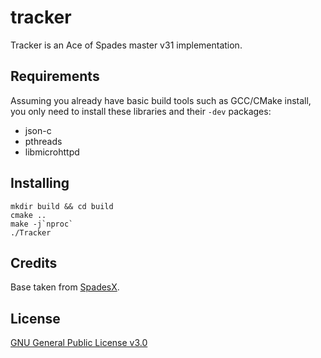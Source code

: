 # tracker

Tracker is an Ace of Spades master v31 implementation.

## Requirements

Assuming you already have basic build tools such as GCC/CMake install, you only need to
install these libraries and their `-dev` packages:

- json-c
- pthreads
- libmicrohttpd

## Installing

```
mkdir build && cd build
cmake ..
make -j`nproc`
./Tracker
```

## Credits

Base taken from [SpadesX](https://github.com/SpadesX/SpadesX).

## License

[GNU General Public License v3.0](LICENSE)
